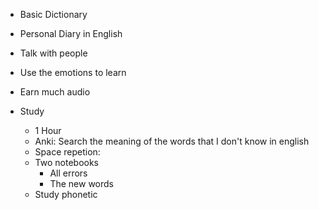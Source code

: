 - Basic Dictionary
- Personal Diary in English
- Talk with people
- Use the emotions to learn
- Earn much audio

- Study
	- 1 Hour
	- Anki: Search the meaning of the words that I don't know in english
	- Space repetion: 
	- Two notebooks
		- All errors
		- The new words
	- Study phonetic
